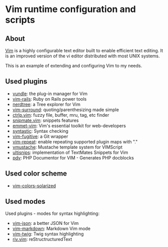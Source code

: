 Vim runtime configuration and scripts
=====================================


About
-----

[Vim](http://www.vim.org/) is a highly configurable text editor built to enable efficient text editing.
It is an improved version of the vi editor distributed with most UNIX systems.

This is an example of extending and configuring Vim to my needs.

Used plugins
------------

* [vundle](https://github.com/gmarik/vundle): the plug-in manager for Vim
* [vim-rails](https://github.com/tpope/vim-rails): Ruby on Rails power tools
* [nerdtree](https://github.com/scrooloose/nerdtree): a Tree explorer for Vim
* [vim-surround](https://github.com/tpope/vim-surround): quoting/parenthesizing made simple
* [ctrlp.vim](https://github.com/kien/ctrlp.vim): fuzzy file, buffer, mru, tag, etc finder
* [snipmate.vim](https://github.com/msanders/snipmate.vim): snippets features
* [emmet-vim](https://github.com/mattn/emmet-vim): Vim's essential toolkit for web-developers
* [syntastic](https://github.com/scrooloose/syntastic): Syntax checking
* [vim-fugitive](https://github.com/tpope/vim-fugitive): a Git wrapper
* [vim-repeat](https://github.com/tpope/vim-repeat): enable repeating supported plugin maps with "."
* [vmustache](https://github.com/tobyS/vmustache): Mustache template system for VIMScript
* [ultisnips](https://github.com/SirVer/ultisnips): implementation of TextMates Snippets for Vim
* [pdv](https://github.com/tobyS/pdv): PHP Documentor for VIM - Generates PHP docblocks

Used color scheme
-----------------

* [vim-colors-solarized](https://github.com/altercation/vim-colors-solarized)

Used modes
----------

Used plugins - modes for syntax highlighting:

* [vim-json](https://github.com/elzr/vim-json): a better JSON for Vim
* [vim-markdown](https://github.com/tpope/vim-markdown): Markdown Vim mode
* [vim-twig](https://github.com/evidens/vim-twig): Twig syntax highlighting
* [riv.vim](https://github.com/Rykka/riv.vim): reStructructuredText

